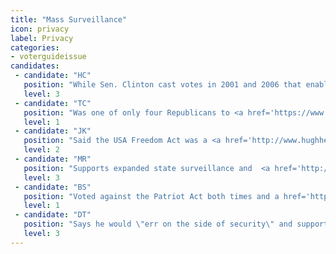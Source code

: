 ```yaml
---
title: "Mass Surveillance"
icon: privacy
label: Privacy
categories:
- voterguideissue
candidates:
 - candidate: "HC"
   position: "While Sen. Clinton cast votes in 2001 and 2006 that enabled NSA mass surveillance, candidate Clinton has <a href='https://youtu.be/hFA_vIsHJgI' target='_blank'>called on the NSA to be more transparent. "
   level: 3
 - candidate: "TC"
   position: "Was one of only four Republicans to <a href='https://www.tedcruz.org/l/freedom-act/' target='_blank'>sponsor the USA Freedom Act</a>, which reined in some of the government’s mass surveillance powers. "
   level: 1
 - candidate: "JK"
   position: "Said the USA Freedom Act was a <a href='http://www.hughhewitt.com/ohio-governor-john-kasich-on-patriot-actusa-freedom-act-and-education-reform/' target='_blank'>\"step forward\"</a> but is vague about how he'd restrain the NSA and other agencies that engage in mass surveillance. "
   level: 2
 - candidate: "MR"
   position: "Supports expanded state surveillance and  <a href='http://www.foxnews.com/opinion/2015/01/27/us-must-heed-lessons-11-to-defeat-enemies-in-terror-war.html' 'target='_blank'>voted against the USA Freedom Act</a>. \"The U.S. cannot afford to ignore another lesson of 9/11 and curtail intelligence-gathering capabilities.\" "
   level: 3
 - candidate: "BS"
   position: "Voted against the Patriot Act both times and a href='http://thehill.com/policy/national-security/256865-sanders-would-absolutely-end-nsa-spying' target='_blank'>said during a debate</a> that he would \"absolutely\" end sweeping NSA surveillance. "
   level: 1
 - candidate: "DT"
   position: "Says he would \"err on the side of security\" and support maintaining the Patriot Act and continuing mass surveillance."
   level: 3
---
```

